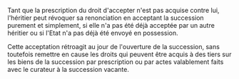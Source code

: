   
 Tant que la prescription du droit d'accepter n'est pas acquise contre lui, l'héritier peut révoquer sa renonciation en acceptant la succession purement et simplement, si elle n'a pas été déjà acceptée par un autre héritier ou si l'Etat n'a pas déjà été envoyé en possession.  

  
 Cette acceptation rétroagit au jour de l'ouverture de la succession, sans toutefois remettre en cause les droits qui peuvent être acquis à des tiers sur les biens de la succession par prescription ou par actes valablement faits avec le curateur à la succession vacante.  
